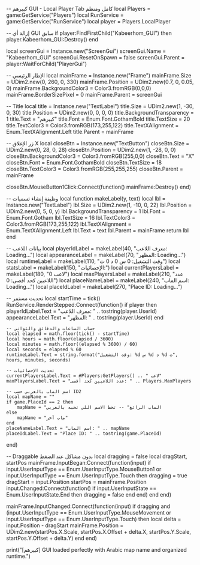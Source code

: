 -- كبيرهم GUI - Local Player Tab كامل ومنظم
local Players = game:GetService("Players")
local RunService = game:GetService("RunService")
local player = Players.LocalPlayer

-- إزالة أي GUI سابق
if player:FindFirstChild("Kabeerhom_GUI") then
    player.Kabeerhom_GUI:Destroy()
end

local screenGui = Instance.new("ScreenGui")
screenGui.Name = "Kabeerhom_GUI"
screenGui.ResetOnSpawn = false
screenGui.Parent = player:WaitForChild("PlayerGui")

-- الإطار الرئيسي
local mainFrame = Instance.new("Frame")
mainFrame.Size = UDim2.new(0, 260, 0, 330)
mainFrame.Position = UDim2.new(0.7, 0, 0.05, 0)
mainFrame.BackgroundColor3 = Color3.fromRGB(0,0,0)
mainFrame.BorderSizePixel = 0
mainFrame.Parent = screenGui

-- Title
local title = Instance.new("TextLabel")
title.Size = UDim2.new(1, -30, 0, 30)
title.Position = UDim2.new(0, 0, 0, 0)
title.BackgroundTransparency = 1
title.Text = "كبيرهم"
title.Font = Enum.Font.GothamBold
title.TextSize = 20
title.TextColor3 = Color3.fromRGB(173,255,122)
title.TextXAlignment = Enum.TextXAlignment.Left
title.Parent = mainFrame

-- زر الإغلاق X
local closeBtn = Instance.new("TextButton")
closeBtn.Size = UDim2.new(0, 28, 0, 28)
closeBtn.Position = UDim2.new(1, -28, 0, 0)
closeBtn.BackgroundColor3 = Color3.fromRGB(255,0,0)
closeBtn.Text = "X"
closeBtn.Font = Enum.Font.GothamBold
closeBtn.TextSize = 18
closeBtn.TextColor3 = Color3.fromRGB(255,255,255)
closeBtn.Parent = mainFrame

closeBtn.MouseButton1Click:Connect(function()
    mainFrame:Destroy()
end)

-- وظيفة إنشاء تسميات
local function makeLabel(y, text)
    local lbl = Instance.new("TextLabel")
    lbl.Size = UDim2.new(1, -10, 0, 22)
    lbl.Position = UDim2.new(0, 5, 0, y)
    lbl.BackgroundTransparency = 1
    lbl.Font = Enum.Font.Gotham
    lbl.TextSize = 16
    lbl.TextColor3 = Color3.fromRGB(173,255,122)
    lbl.TextXAlignment = Enum.TextXAlignment.Left
    lbl.Text = text
    lbl.Parent = mainFrame
    return lbl
end

-- بيانات اللاعب
local playerIdLabel = makeLabel(40, "معرف اللاعب: Loading...")
local appearanceLabel = makeLabel(70, "المظهر: Loading...")
local runtimeLabel = makeLabel(110, "وقت التشغيل: 0 س 0 د 0 ث")
local statsLabel = makeLabel(150, "الإحصائيات:")
local currentPlayersLabel = makeLabel(180, "0 لاعب")
local maxPlayersLabel = makeLabel(210, "عدد اللاعبين كحد أقصى: 0")
local placeNameLabel = makeLabel(240, "اسم الماب: Loading...")
local placeIdLabel = makeLabel(270, "Place ID: Loading...")

-- تحديث مستمر
local startTime = tick()
RunService.RenderStepped:Connect(function()
    if player then
        playerIdLabel.Text = "معرف اللاعب: " .. tostring(player.UserId)
        appearanceLabel.Text = "المظهر: " .. tostring(player.UserId)
    end

    -- حساب الساعات والدقائق والثواني
    local elapsed = math.floor(tick() - startTime)
    local hours = math.floor(elapsed / 3600)
    local minutes = math.floor((elapsed % 3600) / 60)
    local seconds = elapsed % 60
    runtimeLabel.Text = string.format("وقت التشغيل: %d س %d د %d ث", hours, minutes, seconds)

    -- تحديث الإحصائيات
    currentPlayersLabel.Text = #Players:GetPlayers() .. " لاعب"
    maxPlayersLabel.Text = "عدد اللاعبين كحد أقصى: " .. Players.MaxPlayers

    -- اسم الماب بالعربي حسب ID2
    local mapName = ""
    if game.PlaceId == 2 then
        mapName = "الماب الرائع" -- تحط الاسم اللي تحبه بالعربي
    else
        mapName = "ماب آخر"
    end
    placeNameLabel.Text = "اسم الماب: " .. mapName
    placeIdLabel.Text = "Place ID: " .. tostring(game.PlaceId)
end)

-- Draggable بدون مشاكل عند الضغط
local dragging = false
local dragStart, startPos
mainFrame.InputBegan:Connect(function(input)
    if input.UserInputType == Enum.UserInputType.MouseButton1 or input.UserInputType == Enum.UserInputType.Touch then
        dragging = true
        dragStart = input.Position
        startPos = mainFrame.Position
        input.Changed:Connect(function()
            if input.UserInputState == Enum.UserInputState.End then
                dragging = false
            end
        end)
    end
end)

mainFrame.InputChanged:Connect(function(input)
    if dragging and (input.UserInputType == Enum.UserInputType.MouseMovement or input.UserInputType == Enum.UserInputType.Touch) then
        local delta = input.Position - dragStart
        mainFrame.Position = UDim2.new(startPos.X.Scale, startPos.X.Offset + delta.X, startPos.Y.Scale, startPos.Y.Offset + delta.Y)
    end
end)

print("[كبيرهم] GUI loaded perfectly with Arabic map name and organized runtime.")
